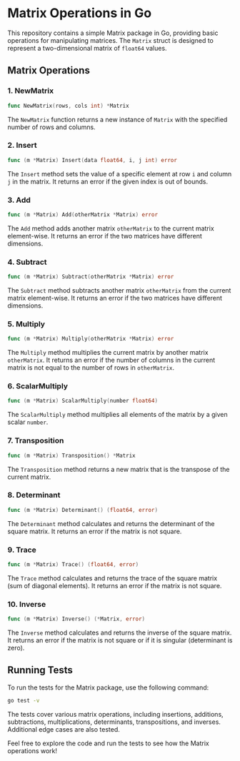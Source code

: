 # Matrix Operations in Go

This repository contains a simple Matrix package in Go, providing basic operations for manipulating matrices. The `Matrix` struct is designed to represent a two-dimensional matrix of `float64` values.

## Matrix Operations

### 1. NewMatrix

```go
func NewMatrix(rows, cols int) *Matrix
```

The `NewMatrix` function returns a new instance of `Matrix` with the specified number of rows and columns.

### 2. Insert

```go
func (m *Matrix) Insert(data float64, i, j int) error
```

The `Insert` method sets the value of a specific element at row `i` and column `j` in the matrix. It returns an error if the given index is out of bounds.

### 3. Add

```go
func (m *Matrix) Add(otherMatrix *Matrix) error
```

The `Add` method adds another matrix `otherMatrix` to the current matrix element-wise. It returns an error if the two matrices have different dimensions.

### 4. Subtract

```go
func (m *Matrix) Subtract(otherMatrix *Matrix) error
```

The `Subtract` method subtracts another matrix `otherMatrix` from the current matrix element-wise. It returns an error if the two matrices have different dimensions.

### 5. Multiply

```go
func (m *Matrix) Multiply(otherMatrix *Matrix) error
```

The `Multiply` method multiplies the current matrix by another matrix `otherMatrix`. It returns an error if the number of columns in the current matrix is not equal to the number of rows in `otherMatrix`.

### 6. ScalarMultiply

```go
func (m *Matrix) ScalarMultiply(number float64)
```

The `ScalarMultiply` method multiplies all elements of the matrix by a given scalar `number`.

### 7. Transposition

```go
func (m *Matrix) Transposition() *Matrix
```

The `Transposition` method returns a new matrix that is the transpose of the current matrix.

### 8. Determinant

```go
func (m *Matrix) Determinant() (float64, error)
```

The `Determinant` method calculates and returns the determinant of the square matrix. It returns an error if the matrix is not square.

### 9. Trace

```go
func (m *Matrix) Trace() (float64, error)
```

The `Trace` method calculates and returns the trace of the square matrix (sum of diagonal elements). It returns an error if the matrix is not square.

### 10. Inverse

```go
func (m *Matrix) Inverse() (*Matrix, error)
```

The `Inverse` method calculates and returns the inverse of the square matrix. It returns an error if the matrix is not square or if it is singular (determinant is zero).

## Running Tests

To run the tests for the Matrix package, use the following command:

```bash
go test -v
```

The tests cover various matrix operations, including insertions, additions, subtractions, multiplications, determinants, transpositions, and inverses. Additional edge cases are also tested.

Feel free to explore the code and run the tests to see how the Matrix operations work!